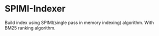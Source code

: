 # SPIMI-Indexer
Build index using SPIMI(single pass in memory indexing) algorithm.
With BM25 ranking algorithm.
